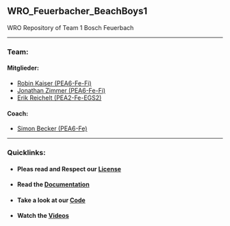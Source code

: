 ## WRO_Feuerbacher_BeachBoys1
WRO Repository of Team 1 Bosch Feuerbach

---

### Team:
#### Mitglieder:
 - [Robin Kaiser (PEA6-Fe-Fi)](mailto:Robin.Kaiser@de.bosch.com)
 - [Jonathan Zimmer (PEA6-Fe-Fi)](mailto:Jonathan.Zimmer@de.bosch.com)
 - [Erik Reichelt (PEA2-Fe-EGS2)](mailto:Erik.Reichelt@de.bosch.com)
#### Coach:
 - [Simon Becker (PEA6-Fe)](mailto:simon.becker@de.bosch.com)
---

### Quicklinks:
- #### Pleas read and Respect our [License](./License)

- #### Read the [Documentation](./DOCUMENTATION.md)

- #### Take a look at our [Code](./CODE.md)

- #### Watch the [Videos](./VIDEOS.md)